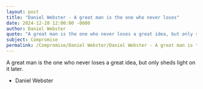 ```yaml
---
layout: post
title: "Daniel Webster - A great man is the one who never loses"
date: 2024-12-28 12:00:00 -0000
author: Daniel Webster
quote: "A great man is the one who never loses a great idea, but only sheds light on it later."
subject: Compromise
permalink: /Compromise/Daniel Webster/Daniel Webster - A great man is the one who never loses
---
```


A great man is the one who never loses a great idea, but only sheds light on it later.

- Daniel Webster
